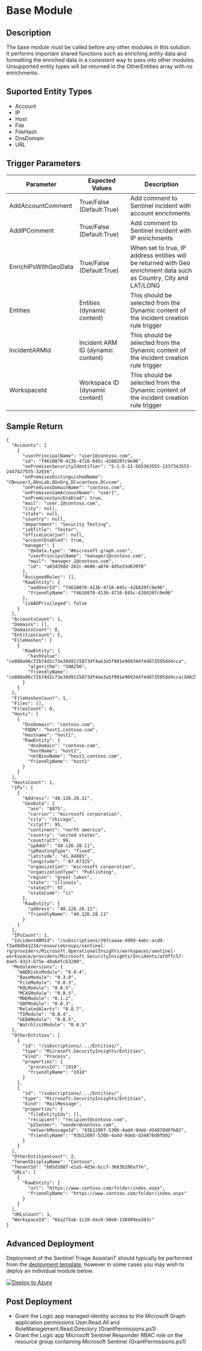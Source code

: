 # Base Module

## Description
The base module must be called before any other modules in this solution.  It performs important shared functions such as enriching entity data and formatting the enriched data in a consistent way to pass into other modules.  Unsupported entity types will be returned in the OtherEntities array with no enrichments.

## Suported Entity Types
* Account
* IP
* Host
* File
* FileHash
* DnsDomain
* URL

## Trigger Parameters

|Parameter|Expected Values|Description|
|---|---|---|
|AddAccountComment|True/False (Default:True)|Add comment to Sentinel incident with account enrichments|
|AddIPComment|True/False (Default:True)|Add comment to Sentinel incident with IP enrichments|
|EnrichIPsWithGeoData|True/False (Default:True)|When set to true, IP address entities will be returned with Geo enrichment data such as Country, City and LAT/LONG|
|Entities|Entities (dynamic content)|This should be selected from the Dynamic content of the incident creation rule trigger|
|IncidentARMId|Incident ARM ID (dynamic content)|This should be selected from the Dynamic content of the incident creation rule trigger|
|WorkspaceId|Workspace ID (dynamic content)|This should be selected from the Dynamic content of the incident creation rule trigger|

## Sample Return

```
{
  "Accounts": [
    {
      "userPrincipalName": "user1@contoso.com",
      "id": "f4610870-413b-4716-845c-426820fc9e96",
      "onPremisesSecurityIdentifier": "S-1-5-21-565363555-1337343555-2447627555-32656",
      "onPremisesDistinguishedName": "CN=user1,OU=Lab,OU=Org,DC=contoso,DC=com",
      "onPremisesDomainName": "contoso.com",
      "onPremisesSamAccountName": "user1",
      "onPremisesSyncEnabled": true,
      "mail": "user.1@contoso.com",
      "city": null,
      "state": null,
      "country": null,
      "department": "Security Testing",
      "jobTitle": "Tester",
      "officeLocation": null,
      "accountEnabled": true,
      "manager": {
        "@odata.type": "#microsoft.graph.user",
        "userPrincipalName": "manager1@contoso.com",
        "mail": "manager.1@contoso.com",
        "id": "a83439dd-262c-4606-a076-4d5e33d63970"
      },
      "AssignedRoles": [],
      "RawEntity": {
        "aadUserId": "f4610870-413b-4716-845c-426820fc9e96",
        "friendlyName": "f4610870-413b-4716-845c-426820fc9e96"
      },
      "isAADPrivileged": false
    }
  ],
  "AccountsCount": 1,
  "Domains": [],
  "DomainsCount": 0,
  "EntitiesCount": 5,
  "FileHashes": [
    {
      "RawEntity": {
        "hashValue": "ce808a96c72b74d2c73e38d9115873df4ae3a5f901e969344f44873595dd4cca",
        "algorithm": "SHA256",
        "friendlyName": "ce808a96c72b74d2c73e38d9115873df4ae3a5f901e969344f44873595dd4cca(SHA256)"
      }
    }
  ],
  "FileHashesCount": 1,
  "Files": [],
  "FilesCount": 0,
  "Hosts": [
    {
      "DnsDomain": "contoso.com",
      "FQDN": "host1.contoso.com",
      "Hostname": "host1",
      "RawEntity": {
        "dnsDomain": "contoso.com",
        "hostName": "host1",
        "netBiosName": "host1.contoso.com",
        "friendlyName": "host1"
      }
    }
  ],
  "HostsCount": 1,
  "IPs": [
    {
      "Address": "40.126.28.11",
      "GeoData": {
        "asn": "8075",
        "carrier": "microsoft corporation",
        "city": "chicago",
        "cityCf": 95,
        "continent": "north america",
        "country": "united states",
        "countryCf": 99,
        "ipAddr": "40.126.28.11",
        "ipRoutingType": "fixed",
        "latitude": "41.84885",
        "longitude": "-87.67125",
        "organization": "microsoft corporation",
        "organizationType": "Publishing",
        "region": "great lakes",
        "state": "illinois",
        "stateCf": 97,
        "stateCode": "il"
      },
      "RawEntity": {
        "address": "40.126.28.11",
        "friendlyName": "40.126.28.11"
      }
    }
  ],
  "IPsCount": 1,
  "IncidentARMId": "/subscriptions/397caaaa-d999-4abc-acdd-f3a40db41234/resourceGroups/sentinel-rg/providers/Microsoft.OperationalInsights/workspaces/sentinel-workspace/providers/Microsoft.SecurityInsights/Incidents/afdffc57-0ae5-4323-b75e-48a64fcb3280",
  "ModuleVersions": {
    "AADRisksModule": "0.0.4",
    "BaseModule": "0.3.0",
    "FileModule": "0.0.3",
    "KQLModule": "0.0.5",
    "MCASModule": "0.0.5",
    "MDEModule": "0.1.1",
    "OOFModule": "0.0.3",
    "RelatedAlerts": "0.0.7",
    "TIModule": "0.0.4",
    "UEBAModule": "0.0.5",
    "WatchlistModule": "0.0.5"
  },
  "OtherEntities": [
    {
      "id": "/subscriptions/.../Entities/",
      "type": "Microsoft.SecurityInsights/Entities",
      "kind": "Process",
      "properties": {
        "processId": "1918",
        "friendlyName": "1918"
      }
    },
    {
      "id": "/subscriptions/.../Entities/",
      "type": "Microsoft.SecurityInsights/Entities",
      "kind": "MailMessage",
      "properties": {
        "fileEntityIds": [],
        "recipient": "recipient@contoso.com",
        "p2Sender": "sender@contoso.com",
        "networkMessageId": "93b12097-530b-4add-9deb-d34878d0fb02",
        "friendlyName": "93b12097-530b-4add-9deb-d34878d0fb02"
      }
    }
  ],
  "OtherEntitiesCount": 2,
  "TenantDisplayName": "Contoso",
  "TenantId": "b85d1087-e1a5-4d3e-bccf-3683b206a77e",
  "URLs": [
    {
      "RawEntity": {
        "url": "https://www.contoso.com/folder/index.aspx",
        "friendlyName": "https://www.contoso.com/folder/index.aspx"
      }
    }
  ],
  "URLsCount": 1,
  "WorkspaceId": "6ba275ab-1c20-4ac0-58e8-138499ea383c"
}
```

## Advanced Deployment

Deployment of the Sentinel Triage AssistanT should typically be performed from the [deployment template](/Deploy/readme.md), however in some cases you may wish to deploy an individual module below.

[![Deploy to Azure](https://aka.ms/deploytoazurebutton)](https://portal.azure.com/#create/Microsoft.Template/uri/https%3A%2F%2Fraw.githubusercontent.com%2Fbriandelmsft%2FSentinelAutomationModules%2Fmain%2FModules%2FBaseModule%2Fazuredeploy.json)

## Post Deployment

* Grant the Logic app managed identity access to the Microsoft Graph application permissions User.Read.All and RoleManagement.Read.Directory (GrantPermissions.ps1)
* Grant the Logic app Microsoft Sentinel Responder RBAC role on the resource group containing Microsoft Sentinel (GrantPermissions.ps1)
